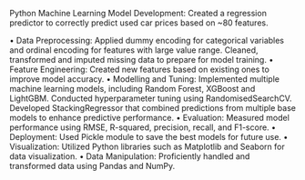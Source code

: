 Python Machine Learning Model Development: Created a regression predictor to correctly predict used car 
prices based on ~80 features.

• Data Preprocessing: Applied dummy encoding for categorical variables and ordinal encoding for features 
with large value range. Cleaned, transformed and imputed missing data to prepare for model training.
• Feature Engineering: Created new features based on existing ones to improve model accuracy.
• Modelling and Tuning: Implemented multiple machine learning models, including Random Forest, XGBoost
and LightGBM. Conducted hyperparameter tuning using RandomisedSearchCV. Developed 
StackingRegressor that combined predictions from multiple base models to enhance predictive performance.
• Evaluation: Measured model performance using RMSE, R-squared, precision, recall, and F1-score.
• Deployment: Used Pickle module to save the best models for future use.
• Visualization: Utilized Python libraries such as Matplotlib and Seaborn for data visualization.
• Data Manipulation: Proficiently handled and transformed data using Pandas and NumPy.
